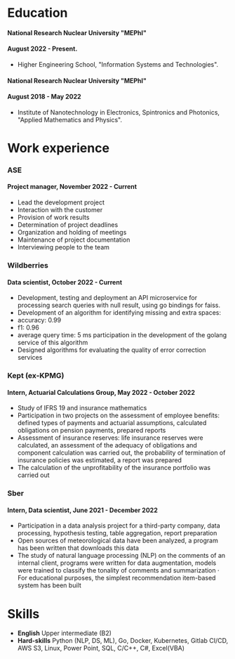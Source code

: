 # Education
#### National Research Nuclear University "MEPhI"
#### August 2022 - Present.
- Higher Engineering School, "Information Systems and Technologies".

#### National Research Nuclear University "MEPhI" 
#### August 2018 - May 2022
- Institute of Nanotechnology in Electronics, Spintronics and Photonics, "Applied Mathematics and Physics".

# Work experience
### ASE
#### Project manager, November 2022 - Current
- Lead the development project
- Interaction with the customer
- Provision of work results
- Determination of project deadlines 
- Organization and holding of meetings
- Maintenance of project documentation 
- Interviewing people to the team

### Wildberries
####  Data scientist, October 2022 - Current
- Development, testing and deployment an API microservice for processing search queries with null result, using go bindings for faiss.
- Development of an algorithm for identifying missing and extra spaces: 
-  accuracy: 0.99
 - f1: 0.96
 - average query time: 5 ms
participation in the development of the golang service of this algorithm
- Designed algorithms for evaluating the quality of error correction services

### Kept (ex-KPMG)
#### Intern, Actuarial Calculations Group, May 2022 - October 2022
- Study of IFRS 19 and insurance mathematics
- Participation in two projects on the assessment of employee benefits: defined types of payments and actuarial assumptions, calculated
obligations on pension payments, prepared reports
- Assessment of insurance reserves: life insurance reserves were calculated, an assessment of the adequacy of obligations
and component calculation was carried out, the probability of termination of insurance policies was estimated, a report was prepared
- The calculation of the unprofitability of the insurance portfolio was carried out

### Sber
#### Intern, Data scientist, June 2021 - December 2022
- Participation in a data analysis project for a third-party company, data processing, hypothesis testing, table aggregation, report preparation
- Open sources of meteorological data have been analyzed, a program has been written that downloads this data
- The study of natural language processing (NLP) on the comments of an internal client, programs were written for data augmentation, models were trained to classify the tonality of comments and summarization · For educational purposes, the simplest recommendation item-based system has been built


# Skills
- **English** Upper intermediate (B2)
- **Hard-skills** Python (NLP, DS, ML), Go, Docker, Kubernetes, Gitlab CI/CD, AWS S3, Linux, Power Point, SQL, C/C++, C#, Excel(VBA)
